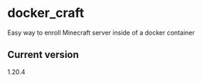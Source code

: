 # docker_craft
Easy way to enroll Minecraft server inside of a docker container 

## Current version
1.20.4
